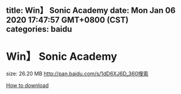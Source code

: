 
title: Win】 Sonic Academy
date: Mon Jan 06 2020 17:47:57 GMT+0800 (CST)    
categories: baidu
---

# Win】 Sonic Academy
size: 26.20 MB
 http://pan.baidu.com/s/1dD6XJ6D_360搜索
 

[How to download](https://bpcam.bemobtrk.com/go/2ceec3aa-1ca2-46d6-b9ff-aaa5c184517c?jno=5355)